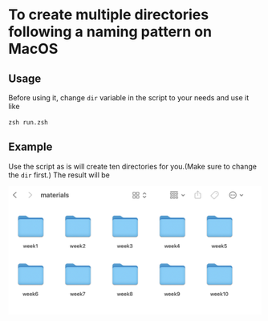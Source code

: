 # To create multiple directories following a naming pattern on MacOS

## Usage
Before using it, change `dir` variable in the script to your needs
and use it like

`zsh run.zsh`

## Example
Use the script as is will create ten directories for you.(Make sure to change the `dir` first.) The result will be

![](asset/result-screenshot.png)
